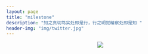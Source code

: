 ```yaml
---
layout: page
title: "milestone"
description: "知之真切笃实处即是行，行之明觉精察处即是知 "
header-img: "img/twitter.jpg"
---
```



<center>
    <p><img src="http://7xlfkx.com1.z0.glb.clouddn.com/white2.jpg" align="center"></p>
</center>








